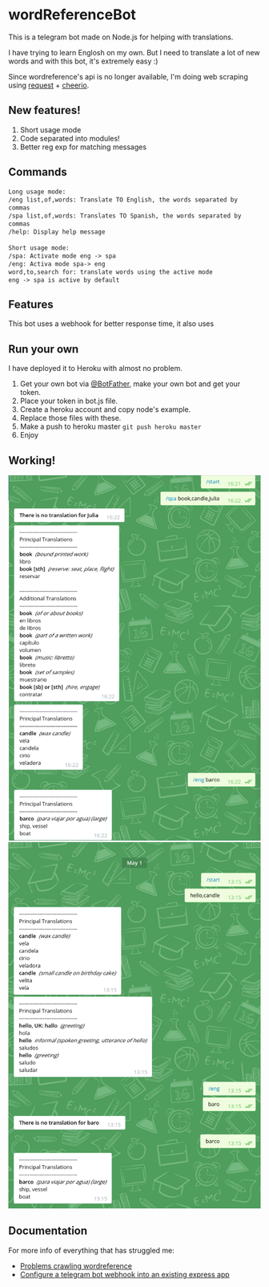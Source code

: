 # wordReferenceBot

This is a telegram bot made on Node.js for helping with translations.

I have trying to learn Englosh on my own. But I need to translate a lot of new words and with this bot, it's extremely easy :)

Since wordreference's api is no longer available, I'm doing web scraping using [request](https://github.com/request/request) + [cheerio](https://github.com/cheeriojs/cheerio).

## New features!

1. Short usage mode
2. Code separated into modules!
3. Better reg exp for matching messages

## Commands

```
Long usage mode:
/eng list,of,words: Translate TO English, the words separated by commas
/spa list,of,words: Translates TO Spanish, the words separated by commas
/help: Display help message

Short usage mode:
/spa: Activate mode eng -> spa
/eng: Activa mode spa-> eng
word,to,search for: translate words using the active mode
eng -> spa is active by default
```

## Features

This bot uses a webhook for better response time, it also uses 

## Run your own

I have deployed it to Heroku with almost no problem.

1. Get your own bot via [@BotFather](https://telegram.me/BotFather), make your own bot and get your token.
2. Place your token in bot.js file.
3. Create a heroku account and copy node's example.
4. Replace those files with these. 
5. Make a push to heroku master `git push heroku master`
6. Enjoy

## Working!

![bot chat](botworks.png)
![bot v2](botv2.png)

## Documentation

For more info of everything that has struggled me:

- [Problems crawling wordreference](http://stackoverflow.com/questions/34860760/problems-crawling-wordreference)
- [Configure a telegram bot webhook into an existing express app](http://mvalipour.github.io/node.js/2015/12/06/telegram-bot-webhook-existing-express/)

 
